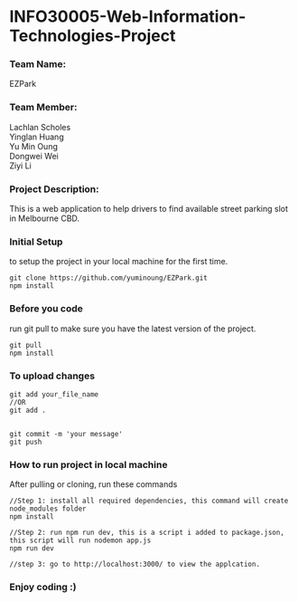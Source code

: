 # INFO30005-Web-Information-Technologies-Project

### Team Name: 
EZPark

### Team Member:
Lachlan Scholes <br>
Yinglan Huang <br>
Yu Min Oung <br>
Dongwei Wei <br>
Ziyi Li <br>

### Project Description:
This is a web application to help drivers to find available street parking slot in Melbourne CBD.

### Initial Setup
to setup the project in your local machine for the first time.
```
git clone https://github.com/yuminoung/EZPark.git
npm install
```

### Before you code
run git pull to make sure you have the latest version of the project.
```
git pull
npm install
```

### To upload changes
```
git add your_file_name 
//OR 
git add .


git commit -m 'your message'
git push
```

### How to run project in local machine
After pulling or cloning, run these commands
```
//Step 1: install all required dependencies, this command will create node_modules folder
npm install

//Step 2: run npm run dev, this is a script i added to package.json, this script will run nodemon app.js
npm run dev

//step 3: go to http://localhost:3000/ to view the applcation.

```


### Enjoy coding :)
